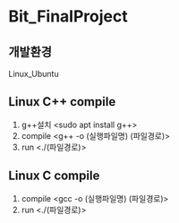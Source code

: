 # Bit_FinalProject

## 개발환경 
Linux_Ubuntu

## Linux C++ compile

1. g++설치 <sudo apt install g++>
2. compile <g++ -o (실행파일명) (파일경로)>
3. run <./(파일경로)> 

## Linux C compile

1. compile <gcc -o (실행파일명) (파일경로)>
2. run <./(파일경로)> 
